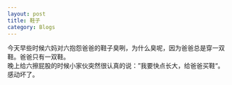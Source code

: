 ```yaml
---
layout: post 
title: 鞋子
category: Blogs 
---
```


今天早些时候六妈对六抱怨爸爸的鞋子臭咧，为什么臭呢，因为爸爸总是穿一双鞋。爸爸只有一双鞋。<br/>
晚上给六擦屁股的时候小家伙突然很认真的说：”我要快点长大，给爸爸买鞋“。<br/>
感动坏了。


